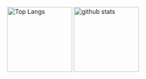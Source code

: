 <p align="left"> 
  <img alt="Top Langs" height="150px" src="https://github-readme-stats.vercel.app/api/top-langs/?username={donabe-aizu}&layout=compact&show_icons=true&theme=onedark" />
  <img alt="github stats" height="150px" src="https://github-readme-stats.vercel.app/api?username={donabe-aizu}&theme=onedark&show_icons=ture" />
</p>
